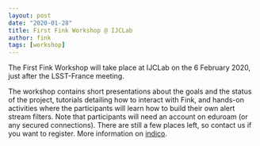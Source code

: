 ```yaml
---
layout: post
date: "2020-01-28"
title: First Fink Workshop @ IJCLab
author: fink
tags: [workshop]
---
```


The First Fink Workshop will take place at IJCLab on the 6 February 2020, just after the LSST-France meeting.
<!--more-->

The workshop contains short presentations about the goals and the status of the project, tutorials detailing how to interact with Fink, and hands-on activities where the participants will learn how to build their own alert stream filters. Note that participants will need an account on eduroam (or any secured connections). There are still a few places left, so contact us if you want to register. More information on [indico](https://indico.in2p3.fr/event/20222/).
